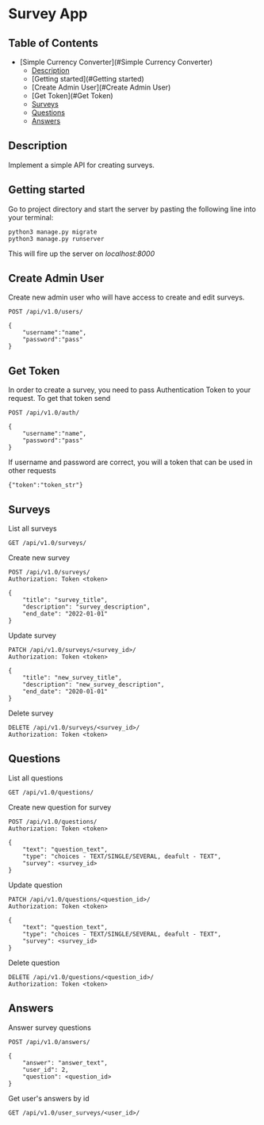 Survey App
===

## Table of Contents
* [Simple Currency Converter](#Simple Currency Converter)
     * [Description](#Description)
     * [Getting started](#Getting started)
     * [Create Admin User](#Create Admin User)
     * [Get Token](#Get Token)
     * [Surveys](#Surveys)
     * [Questions](#Questions)
     * [Answers](#Answers)


##  Description

Implement a simple API for creating surveys.

## Getting started
Go to project directory and start the server by pasting the following line into your terminal:

```
python3 manage.py migrate
python3 manage.py runserver 
```

This will fire up the server on *localhost:8000* 

## Create Admin User
Create new admin user who will have access to create and edit surveys.
```
POST /api/v1.0/users/

{
    "username":"name",
    "password":"pass"
}

```

## Get Token

In order to create a survey, you need to pass Authentication Token to your request. 
To get that token send
```
POST /api/v1.0/auth/

{
    "username":"name",
    "password":"pass"
}
```
If username and password are correct, you will a token that can be used in other requests 
```
{"token":"token_str"}
```

## Surveys

List all surveys
```
GET /api/v1.0/surveys/
```

Create new survey

```
POST /api/v1.0/surveys/ 
Authorization: Token <token>

{
    "title": "survey_title",
    "description": "survey_description",
    "end_date": "2022-01-01"
}
```

Update survey

```
PATCH /api/v1.0/surveys/<survey_id>/
Authorization: Token <token>

{
    "title": "new_survey_title",
    "description": "new_survey_description",
    "end_date": "2020-01-01"
}
```

Delete survey

```
DELETE /api/v1.0/surveys/<survey_id>/
Authorization: Token <token>
```

## Questions

List all questions
```
GET /api/v1.0/questions/
```

Create new question for survey

```
POST /api/v1.0/questions/ 
Authorization: Token <token>

{
    "text": "question_text",
    "type": "choices - TEXT/SINGLE/SEVERAL, deafult - TEXT",
    "survey": <survey_id>
}
```

Update question

```
PATCH /api/v1.0/questions/<question_id>/
Authorization: Token <token>

{
    "text": "question_text",
    "type": "choices - TEXT/SINGLE/SEVERAL, deafult - TEXT",
    "survey": <survey_id>
}
```

Delete question

```
DELETE /api/v1.0/questions/<question_id>/
Authorization: Token <token>
```

## Answers

Answer survey questions
```
POST /api/v1.0/answers/

{
    "answer": "answer_text",
    "user_id": 2,
    "question": <question_id>
}
```

Get user's answers by id

```
GET /api/v1.0/user_surveys/<user_id>/
```
